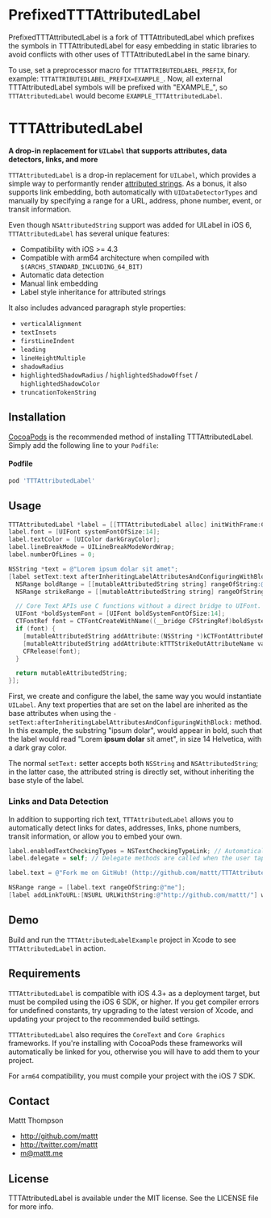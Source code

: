 # PrefixedTTTAttributedLabel

PrefixedTTTAttributedLabel is a fork of TTTAttributedLabel which prefixes the symbols in TTTAttributedLabel for easy embedding in static libraries to avoid conflicts with other uses of TTTAttributedLabel in the same binary.

To use, set a preprocessor macro for `TTTATTRIBUTEDLABEL_PREFIX`, for example: `TTTATTRIBUTEDLABEL_PREFIX=EXAMPLE_`. Now, all external TTTAttributedLabel symbols will be prefixed with "EXAMPLE_", so `TTTAttributedLabel` would become `EXAMPLE_TTTAttributedLabel`.

# TTTAttributedLabel

**A drop-in replacement for `UILabel` that supports attributes, data detectors, links, and more**

`TTTAttributedLabel` is a drop-in replacement for `UILabel`, which provides a simple way to performantly render [attributed strings](http://developer.apple.com/library/mac/#documentation/Cocoa/Reference/Foundation/Classes/NSAttributedString_Class/Reference/Reference.html). As a bonus, it also supports link embedding, both automatically with `UIDataDetectorTypes` and manually by specifying a range for a URL, address, phone number, event, or transit information.

Even though `NSAttributedString` support was added for UILabel in iOS 6, `TTTAttributedLabel` has several unique features:

- Compatibility with iOS >= 4.3
- Compatible with arm64 architecture when compiled with `$(ARCHS_STANDARD_INCLUDING_64_BIT)`
- Automatic data detection
- Manual link embedding
- Label style inheritance for attributed strings

It also includes advanced paragraph style properties:

- `verticalAlignment`
- `textInsets`
- `firstLineIndent`
- `leading`
- `lineHeightMultiple`
- `shadowRadius`
- `highlightedShadowRadius` / `highlightedShadowOffset` / `highlightedShadowColor`
- `truncationTokenString`

## Installation

[CocoaPods](http://cocoapods.org) is the recommended method of installing TTTAttributedLabel. Simply add the following line to your `Podfile`:

#### Podfile

```ruby
pod 'TTTAttributedLabel'
```

## Usage

``` objective-c
TTTAttributedLabel *label = [[TTTAttributedLabel alloc] initWithFrame:CGRectZero];
label.font = [UIFont systemFontOfSize:14];
label.textColor = [UIColor darkGrayColor];
label.lineBreakMode = UILineBreakModeWordWrap;
label.numberOfLines = 0;

NSString *text = @"Lorem ipsum dolar sit amet";
[label setText:text afterInheritingLabelAttributesAndConfiguringWithBlock:^ NSMutableAttributedString *(NSMutableAttributedString *mutableAttributedString) {
  NSRange boldRange = [[mutableAttributedString string] rangeOfString:@"ipsum dolar" options:NSCaseInsensitiveSearch];
  NSRange strikeRange = [[mutableAttributedString string] rangeOfString:@"sit amet" options:NSCaseInsensitiveSearch];

  // Core Text APIs use C functions without a direct bridge to UIFont. See Apple's "Core Text Programming Guide" to learn how to configure string attributes.
  UIFont *boldSystemFont = [UIFont boldSystemFontOfSize:14];
  CTFontRef font = CTFontCreateWithName((__bridge CFStringRef)boldSystemFont.fontName, boldSystemFont.pointSize, NULL);
  if (font) {
    [mutableAttributedString addAttribute:(NSString *)kCTFontAttributeName value:(id)font range:boldRange];
    [mutableAttributedString addAttribute:kTTTStrikeOutAttributeName value:[NSNumber numberWithBool:YES] range:strikeRange];
    CFRelease(font);
  }

  return mutableAttributedString;
}];
```

First, we create and configure the label, the same way you would instantiate `UILabel`. Any text properties that are set on the label are inherited as the base attributes when using the `-setText:afterInheritingLabelAttributesAndConfiguringWithBlock:` method. In this example, the substring "ipsum dolar", would appear in bold, such that the label would read "Lorem **ipsum dolar** sit amet", in size 14 Helvetica, with a dark gray color.

The normal `setText:` setter accepts both `NSString` and `NSAttributedString`; in the latter case, the attributed string is directly set, without inheriting the base style of the label.

### Links and Data Detection

In addition to supporting rich text, `TTTAttributedLabel` allows you to automatically detect links for dates, addresses, links, phone numbers, transit information, or allow you to embed your own.

``` objective-c
label.enabledTextCheckingTypes = NSTextCheckingTypeLink; // Automatically detect links when the label text is subsequently changed
label.delegate = self; // Delegate methods are called when the user taps on a link (see `TTTAttributedLabelDelegate` protocol)

label.text = @"Fork me on GitHub! (http://github.com/mattt/TTTAttributedLabel/)"; // Repository URL will be automatically detected and linked

NSRange range = [label.text rangeOfString:@"me"];
[label addLinkToURL:[NSURL URLWithString:@"http://github.com/mattt/"] withRange:range]; // Embedding a custom link in a substring
```

## Demo

Build and run the `TTTAttributedLabelExample` project in Xcode to see `TTTAttributedLabel` in action.

## Requirements

`TTTAttributedLabel` is compatible with iOS 4.3+ as a deployment target, but must be compiled using the iOS 6 SDK, or higher. If you get compiler errors for undefined constants, try upgrading to the latest version of Xcode, and updating your project to the recommended build settings.

`TTTAttributedLabel` also requires the `CoreText` and `Core Graphics` frameworks. If you're installing with CocoaPods these frameworks will automatically be linked for you, otherwise you will have to add them to your project.

For `arm64` compatibility, you must compile your project with the iOS 7 SDK.

## Contact

Mattt Thompson

- http://github.com/mattt
- http://twitter.com/mattt
- m@mattt.me

## License

TTTAttributedLabel is available under the MIT license. See the LICENSE file for more info.

